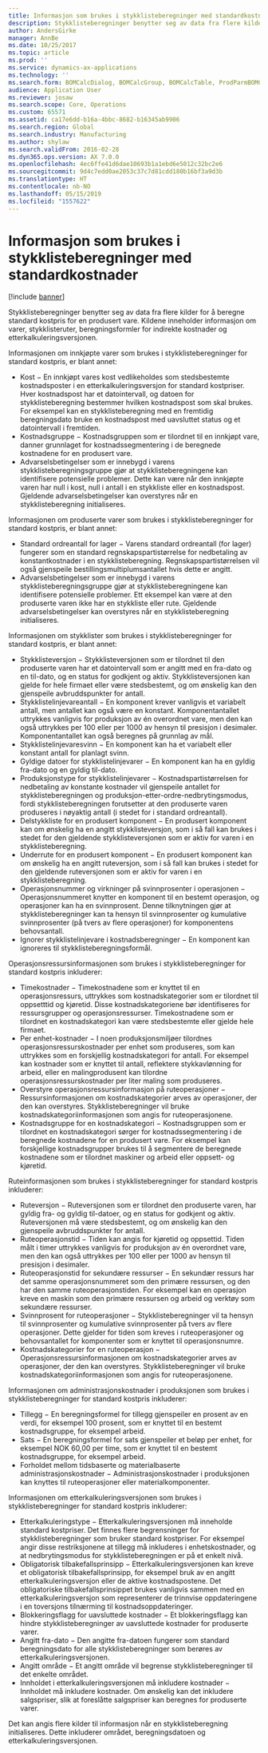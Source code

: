 ```yaml
---
title: Informasjon som brukes i stykklisteberegninger med standardkostnader
description: Stykklisteberegninger benytter seg av data fra flere kilder for å beregne standard kostpris for en produsert vare. Kildene inneholder informasjon om varer, stykklisteruter, beregningsformler for indirekte kostnader og etterkalkuleringsversjonen.
author: AndersGirke
manager: AnnBe
ms.date: 10/25/2017
ms.topic: article
ms.prod: ''
ms.service: dynamics-ax-applications
ms.technology: ''
ms.search.form: BOMCalcDialog, BOMCalcGroup, BOMCalcTable, ProdParmBOMCalc
audience: Application User
ms.reviewer: josaw
ms.search.scope: Core, Operations
ms.custom: 65571
ms.assetid: ca17e6dd-b16a-4bbc-8682-b16345ab9906
ms.search.region: Global
ms.search.industry: Manufacturing
ms.author: shylaw
ms.search.validFrom: 2016-02-28
ms.dyn365.ops.version: AX 7.0.0
ms.openlocfilehash: 4ec6ffe41d6dae10693b1a1ebd6e5012c32bc2e6
ms.sourcegitcommit: 9d4c7edd0ae2053c37c7d81cdd180b16bf3a9d3b
ms.translationtype: HT
ms.contentlocale: nb-NO
ms.lasthandoff: 05/15/2019
ms.locfileid: "1557622"
---
```

# <a name="information-used-in-bom-calculations-with-standard-costs"></a>Informasjon som brukes i stykklisteberegninger med standardkostnader

[!include [banner](../includes/banner.md)]

Stykklisteberegninger benytter seg av data fra flere kilder for å beregne standard kostpris for en produsert vare. Kildene inneholder informasjon om varer, stykklisteruter, beregningsformler for indirekte kostnader og etterkalkuleringsversjonen.

Informasjonen om innkjøpte varer som brukes i stykklisteberegninger for standard kostpris, er blant annet:
-   Kost − En innkjøpt vares kost vedlikeholdes som stedsbestemte kostnadsposter i en etterkalkuleringsversjon for standard kostpriser. Hver kostnadspost har et datointervall, og datoen for stykklisteberegning bestemmer hvilken kostnadspost som skal brukes. For eksempel kan en stykklisteberegning med en fremtidig beregningsdato bruke en kostnadspost med uavsluttet status og et datointervall i fremtiden.
-   Kostnadsgruppe − Kostnadsgruppen som er tilordnet til en innkjøpt vare, danner grunnlaget for kostnadssegmentering i de beregnede kostnadene for en produsert vare.
-   Advarselsbetingelser som er innebygd i varens stykklisteberegningsgruppe gjør at stykklisteberegningene kan identifisere potensielle problemer. Dette kan være når den innkjøpte varen har null i kost, null i antall i en stykkliste eller en kostnadspost. Gjeldende advarselsbetingelser kan overstyres når en stykklisteberegning initialiseres.

Informasjonen om produserte varer som brukes i stykklisteberegninger for standard kostpris, er blant annet:
-   Standard ordreantall for lager − Varens standard ordreantall (for lager) fungerer som en standard regnskapspartistørrelse for nedbetaling av konstantkostnader i en stykklisteberegning. Regnskapspartistørrelsen vil også gjenspeile bestillingsmultiplumsantallet hvis dette er angitt.
-   Advarselsbetingelser som er innebygd i varens stykklisteberegningsgruppe gjør at stykklisteberegningene kan identifisere potensielle problemer. Ett eksempel kan være at den produserte varen ikke har en stykkliste eller rute. Gjeldende advarselsbetingelser kan overstyres når en stykklisteberegning initialiseres.

Informasjonen om stykklister som brukes i stykklisteberegninger for standard kostpris, er blant annet:
-   Stykklisteversjon − Stykklisteversjonen som er tilordnet til den produserte varen har et datointervall som er angitt med en fra-dato og en til-dato, og en status for godkjent og aktiv. Stykklisteversjonen kan gjelde for hele firmaet eller være stedsbestemt, og om ønskelig kan den gjenspeile avbruddspunkter for antall.
-   Stykklistelinjevareantall − En komponent krever vanligvis et variabelt antall, men antallet kan også være en konstant. Komponentantallet uttrykkes vanligvis for produksjon av én overordnet vare, men den kan også uttrykkes per 100 eller per 1000 av hensyn til presisjon i desimaler. Komponentantallet kan også beregnes på grunnlag av mål.
-   Stykklistelinjevaresvinn − En komponent kan ha et variabelt eller konstant antall for planlagt svinn.
-   Gyldige datoer for stykklistelinjevarer − En komponent kan ha en gyldig fra-dato og en gyldig til-dato.
-   Produksjonstype for stykklistelinjevarer − Kostnadspartistørrelsen for nedbetaling av konstante kostnader vil gjenspeile antallet for stykklisteberegningen og produksjon-etter-ordre-nedbrytingsmodus, fordi stykklisteberegningen forutsetter at den produserte varen produseres i nøyaktig antall (i stedet for i standard ordreantall).
-   Delstykkliste for en produsert komponent − En produsert komponent kan om ønskelig ha en angitt stykklisteversjon, som i så fall kan brukes i stedet for den gjeldende stykklisteversjonen som er aktiv for varen i en stykklisteberegning.
-   Underrute for en produsert komponent − En produsert komponent kan om ønskelig ha en angitt ruteversjon, som i så fall kan brukes i stedet for den gjeldende ruteversjonen som er aktiv for varen i en stykklisteberegning.
-   Operasjonsnummer og virkninger på svinnprosenter i operasjonen − Operasjonsnummeret knytter en komponent til en bestemt operasjon, og operasjoner kan ha en svinnprosent. Denne tilknytningen gjør at stykklisteberegninger kan ta hensyn til svinnprosenter og kumulative svinnprosenter (på tvers av flere operasjoner) for komponentens behovsantall.
-   Ignorer stykklistelinjevare i kostnadsberegninger − En komponent kan ignoreres til stykklisteberegningsformål.

Operasjonsressursinformasjonen som brukes i stykklisteberegninger for standard kostpris inkluderer:
-   Timekostnader − Timekostnadene som er knyttet til en operasjonsressurs, uttrykkes som kostnadskategorier som er tilordnet til oppsetttid og kjøretid. Disse kostnadskategoriene bør identifiseres for ressursgrupper og operasjonsressurser. Timekostnadene som er tilordnet en kostnadskategori kan være stedsbestemte eller gjelde hele firmaet.
-   Per enhet-kostnader − I noen produksjonsmiljøer tilordnes operasjonsressurskostnader per enhet som produseres, som kan uttrykkes som en forskjellig kostnadskategori for antall. For eksempel kan kostnader som er knyttet til antall, reflektere stykkavlønning for arbeid, eller en malingprodusent kan tilordne operasjonsressurskostnader per liter maling som produseres.
-   Overstyre operasjonsressursinformasjon på ruteoperasjoner − Ressursinformasjonen om kostnadskategorier arves av operasjoner, der den kan overstyres. Stykklisteberegninger vil bruke kostnadskategoriinformasjonen som angis for ruteoperasjonene.
-   Kostnadsgruppe for en kostnadskategori − Kostnadsgruppen som er tilordnet en kostnadskategori sørger for kostnadssegmentering i de beregnede kostnadene for en produsert vare. For eksempel kan forskjellige kostnadsgrupper brukes til å segmentere de beregnede kostnadene som er tilordnet maskiner og arbeid eller oppsett- og kjøretid.

Ruteinformasjonen som brukes i stykklisteberegninger for standard kostpris inkluderer:
-   Ruteversjon − Ruteversjonen som er tilordnet den produserte varen, har gyldig fra- og gyldig til-datoer, og en status for godkjent og aktiv. Ruteversjonen må være stedsbestemt, og om ønskelig kan den gjenspeile avbruddspunkter for antall.
-   Ruteoperasjonstid − Tiden kan angis for kjøretid og oppsettid. Tiden målt i timer uttrykkes vanligvis for produksjon av én overordnet vare, men den kan også uttrykkes per 100 eller per 1000 av hensyn til presisjon i desimaler.
-   Ruteoperasjonstid for sekundære ressurser − En sekundær ressurs har det samme operasjonsnummeret som den primære ressursen, og den har den samme ruteoperasjonstiden. For eksempel kan en operasjon kreve en maskin som den primære ressursen og arbeid og verktøy som sekundære ressurser.
-   Svinnprosent for ruteoperasjoner − Stykklisteberegninger vil ta hensyn til svinnprosenter og kumulative svinnprosenter på tvers av flere operasjoner. Dette gjelder for tiden som kreves i ruteoperasjoner og behovsantallet for komponenter som er knyttet til operasjonsnumre.
-   Kostnadskategorier for en ruteoperasjon − Operasjonsressursinformasjonen om kostnadskategorier arves av operasjoner, der den kan overstyres. Stykklisteberegninger vil bruke kostnadskategoriinformasjonen som angis for ruteoperasjonene.

Informasjonen om administrasjonskostnader i produksjonen som brukes i stykklisteberegninger for standard kostpris inkluderer:
-   Tillegg − En beregningsformel for tillegg gjenspeiler en prosent av en verdi, for eksempel 100 prosent, som er knyttet til en bestemt kostnadsgruppe, for eksempel arbeid.
-   Sats − En beregningsformel for sats gjenspeiler et beløp per enhet, for eksempel NOK 60,00 per time, som er knyttet til en bestemt kostnadsgruppe, for eksempel arbeid.
-   Forholdet mellom tidsbaserte og materialbaserte administrasjonskostnader − Administrasjonskostnader i produksjonen kan knyttes til ruteoperasjoner eller materialkomponenter.

Informasjonen om etterkalkuleringsversjonen som brukes i stykklisteberegninger for standard kostpris inkluderer:
-   Etterkalkuleringstype − Etterkalkuleringsversjonen må inneholde standard kostpriser. Det finnes flere begrensninger for stykklisteberegninger som bruker standard kostpriser. For eksempel angir disse restriksjonene at tillegg må inkluderes i enhetskostnader, og at nedbrytingsmodus for stykklisteberegningen er på et enkelt nivå.
-   Obligatorisk tilbakefallsprinsipp − Etterkalkuleringsversjonen kan kreve et obligatorisk tilbakefallsprinsipp, for eksempel bruk av en angitt etterkalkuleringsversjon eller de aktive kostnadspostene. Det obligatoriske tilbakefallsprinsippet brukes vanligvis sammen med en etterkalkuleringsversjon som representerer de trinnvise oppdateringene i en toversjons tilnærming til kostnadsoppdateringer.
-   Blokkeringsflagg for uavsluttede kostnader − Et blokkeringsflagg kan hindre stykklisteberegninger av uavsluttede kostnader for produserte varer.
-   Angitt fra-dato − Den angitte fra-datoen fungerer som standard beregningsdato for alle stykklisteberegninger som berøres av etterkalkuleringsversjonen.
-   Angitt område − Et angitt område vil begrense stykklisteberegninger til det enkelte området.
-   Innholdet i etterkalkuleringsversjonen må inkludere kostnader − Innholdet må inkludere kostnader. Om ønskelig kan det inkludere salgspriser, slik at foreslåtte salgspriser kan beregnes for produserte varer.

Det kan angis flere kilder til informasjon når en stykklisteberegning initialiseres. Dette inkluderer området, beregningsdatoen og etterkalkuleringsversjonen.





